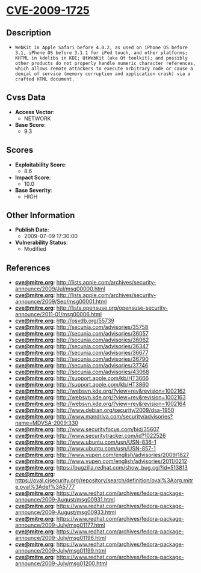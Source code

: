 
# [CVE-2009-1725](https://cve.mitre.org/cgi-bin/cvename.cgi?name=CVE-2009-1725)

## Description

- `WebKit in Apple Safari before 4.0.2, as used on iPhone OS before 3.1, iPhone OS before 3.1.1 for iPod touch, and other platforms; KHTML in kdelibs in KDE; QtWebKit (aka Qt toolkit); and possibly other products do not properly handle numeric character references, which allows remote attackers to execute arbitrary code or cause a denial of service (memory corruption and application crash) via a crafted HTML document.`

## Cvss Data

- **Access Vector**:
  - NETWORK
- **Base Score**:
  - 9.3

## Scores

- **Exploitability Score**:
  - 8.6
- **Impact Score**:
  - 10.0
- **Base Severity**:
  - HIGH

## Other Information

- **Publish Date**:
  - 2009-07-09 17:30:00
- **Vulnerability Status**:
  - Modified

## References

- **cve@mitre.org**: http://lists.apple.com/archives/security-announce/2009/Jul/msg00000.html
- **cve@mitre.org**: http://lists.apple.com/archives/security-announce/2009/Sep/msg00001.html
- **cve@mitre.org**: http://lists.opensuse.org/opensuse-security-announce/2011-01/msg00006.html
- **cve@mitre.org**: http://osvdb.org/55739
- **cve@mitre.org**: http://secunia.com/advisories/35758
- **cve@mitre.org**: http://secunia.com/advisories/36057
- **cve@mitre.org**: http://secunia.com/advisories/36062
- **cve@mitre.org**: http://secunia.com/advisories/36347
- **cve@mitre.org**: http://secunia.com/advisories/36677
- **cve@mitre.org**: http://secunia.com/advisories/36790
- **cve@mitre.org**: http://secunia.com/advisories/37746
- **cve@mitre.org**: http://secunia.com/advisories/43068
- **cve@mitre.org**: http://support.apple.com/kb/HT3666
- **cve@mitre.org**: http://support.apple.com/kb/HT3860
- **cve@mitre.org**: http://websvn.kde.org/?view=rev&revision=1002162
- **cve@mitre.org**: http://websvn.kde.org/?view=rev&revision=1002163
- **cve@mitre.org**: http://websvn.kde.org/?view=rev&revision=1002164
- **cve@mitre.org**: http://www.debian.org/security/2009/dsa-1950
- **cve@mitre.org**: http://www.mandriva.com/security/advisories?name=MDVSA-2009:330
- **cve@mitre.org**: http://www.securityfocus.com/bid/35607
- **cve@mitre.org**: http://www.securitytracker.com/id?1022526
- **cve@mitre.org**: http://www.ubuntu.com/usn/USN-836-1
- **cve@mitre.org**: http://www.ubuntu.com/usn/USN-857-1
- **cve@mitre.org**: http://www.vupen.com/english/advisories/2009/1827
- **cve@mitre.org**: http://www.vupen.com/english/advisories/2011/0212
- **cve@mitre.org**: https://bugzilla.redhat.com/show_bug.cgi?id=513813
- **cve@mitre.org**: https://oval.cisecurity.org/repository/search/definition/oval%3Aorg.mitre.oval%3Adef%3A5777
- **cve@mitre.org**: https://www.redhat.com/archives/fedora-package-announce/2009-August/msg00931.html
- **cve@mitre.org**: https://www.redhat.com/archives/fedora-package-announce/2009-August/msg00933.html
- **cve@mitre.org**: https://www.redhat.com/archives/fedora-package-announce/2009-July/msg01177.html
- **cve@mitre.org**: https://www.redhat.com/archives/fedora-package-announce/2009-July/msg01196.html
- **cve@mitre.org**: https://www.redhat.com/archives/fedora-package-announce/2009-July/msg01199.html
- **cve@mitre.org**: https://www.redhat.com/archives/fedora-package-announce/2009-July/msg01200.html
